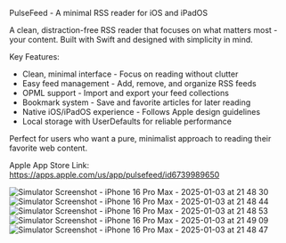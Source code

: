 PulseFeed - A minimal RSS reader for iOS and iPadOS

A clean, distraction-free RSS reader that focuses on what matters most - your content. Built with Swift and designed with simplicity in mind.

Key Features:
- Clean, minimal interface - Focus on reading without clutter
- Easy feed management - Add, remove, and organize RSS feeds
- OPML support - Import and export your feed collections
- Bookmark system - Save and favorite articles for later reading
- Native iOS/iPadOS experience - Follows Apple design guidelines
- Local storage with UserDefaults for reliable performance

Perfect for users who want a pure, minimalist approach to reading their favorite web content.

Apple App Store Link:
https://apps.apple.com/us/app/pulsefeed/id6739989650

![Simulator Screenshot - iPhone 16 Pro Max - 2025-01-03 at 21 48 30](https://github.com/user-attachments/assets/9f620721-be5b-4aa3-ab38-f415c3bb9825)
![Simulator Screenshot - iPhone 16 Pro Max - 2025-01-03 at 21 48 44](https://github.com/user-attachments/assets/ea30b270-ff2b-4824-87b1-b6a0ba832d9a)
![Simulator Screenshot - iPhone 16 Pro Max - 2025-01-03 at 21 48 53](https://github.com/user-attachments/assets/efd90613-f49e-46b7-b73e-8cbbda39c4bc)
![Simulator Screenshot - iPhone 16 Pro Max - 2025-01-03 at 21 49 09](https://github.com/user-attachments/assets/c9237048-d917-42ec-a092-33e794f24829)
![Simulator Screenshot - iPhone 16 Pro Max - 2025-01-03 at 21 48 47](https://github.com/user-attachments/assets/e0654cc1-288a-445b-9ba7-aa94adf856e8)
